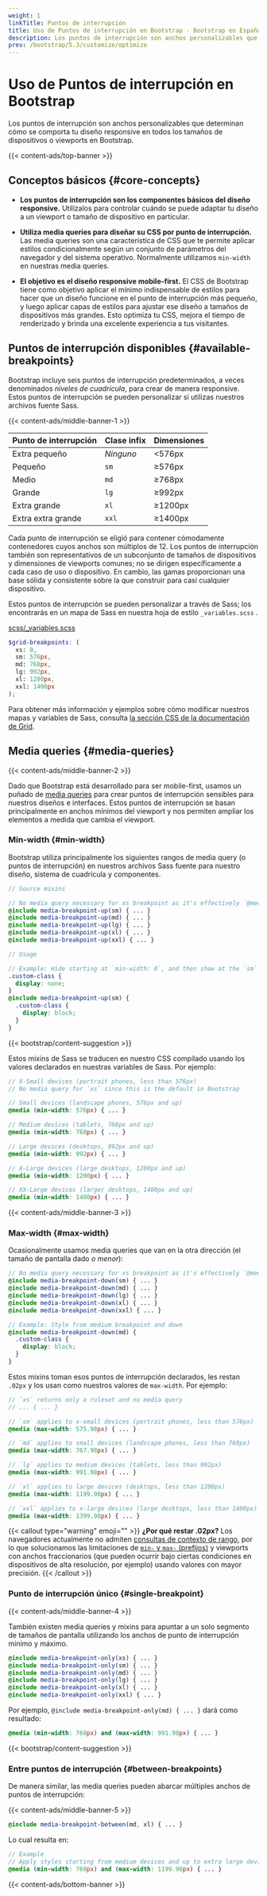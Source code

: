 ```yaml
---
weight: 1
linkTitle: Puntos de interrupción
title: Uso de Puntos de interrupción en Bootstrap · Bootstrap en Español v5.3
description: Los puntos de interrupción son anchos personalizables que determinan cómo se comporta tu diseño responsive en todos los tamaños de dispositivos o viewports en Bootstrap.
prev: /bootstrap/5.3/customize/optimize
---
```


# Uso de Puntos de interrupción en Bootstrap

Los puntos de interrupción son anchos personalizables que determinan cómo se comporta tu diseño responsive en todos los tamaños de dispositivos o viewports en Bootstrap.

{{< content-ads/top-banner >}}

Conceptos básicos {#core-concepts}
-----------------------------------

* **Los puntos de interrupción son los componentes básicos del diseño responsive.** Utilízalos para controlar cuándo se puede adaptar tu diseño a un viewport o tamaño de dispositivo en particular.
    
* **Utiliza media queries para diseñar su CSS por punto de interrupción.** Las media queries son una característica de CSS que te permite aplicar estilos condicionalmente según un conjunto de parámetros del navegador y del sistema operativo. Normalmente utilizamos `min-width` en nuestras media queries.
    
* **El objetivo es el diseño responsive mobile-first.** El CSS de Bootstrap tiene como objetivo aplicar el mínimo indispensable de estilos para hacer que un diseño funcione en el punto de interrupción más pequeño, y luego aplicar capas de estilos para ajustar ese diseño a tamaños de dispositivos más grandes. Esto optimiza tu CSS, mejora el tiempo de renderizado y brinda una excelente experiencia a tus visitantes.
    

Puntos de interrupción disponibles {#available-breakpoints}
------------------------------------------------------------

Bootstrap incluye seis puntos de interrupción predeterminados, a veces denominados _niveles de cuadrícula_, para crear de manera responsive. Estos puntos de interrupción se pueden personalizar si utilizas nuestros archivos fuente Sass.

{{< content-ads/middle-banner-1 >}}

| Punto de interrupción | Clase infix | Dimensiones |
| --------------------- | ----------- | ----------- |
| Extra pequeño         | _Ninguno_   | \<576px     |
| Pequeño               | `sm`        | ≥576px      |
| Medio                 | `md`        | ≥768px      |
| Grande                | `lg`        | ≥992px      |
| Extra grande          | `xl`        | ≥1200px     |
| Extra extra grande    | `xxl`       | ≥1400px     |

Cada punto de interrupción se eligió para contener cómodamente contenedores cuyos anchos son múltiplos de 12. Los puntos de interrupción también son representativos de un subconjunto de tamaños de dispositivos y dimensiones de viewports comunes; no se dirigen específicamente a cada caso de uso o dispositivo. En cambio, las gamas proporcionan una base sólida y consistente sobre la que construir para casi cualquier dispositivo.

Estos puntos de interrupción se pueden personalizar a través de Sass; los encontrarás en un mapa de Sass en nuestra hoja de estilo `_variables.scss` .

[scss/_variables.scss](https://github.com/twbs/bootstrap/blob/v5.3.2/scss/_variables.scss)

```scss {filename="scss/_variables.scss"}
$grid-breakpoints: (
  xs: 0,
  sm: 576px,
  md: 768px,
  lg: 992px,
  xl: 1200px,
  xxl: 1400px
);
```

Para obtener más información y ejemplos sobre cómo modificar nuestros mapas y variables de Sass, consulta [la sección CSS de la documentación de Grid](/bootstrap/5.3/layout/grid/#css).

Media queries {#media-queries}
-------------------------------

{{< content-ads/middle-banner-2 >}}

Dado que Bootstrap está desarrollado para ser mobile-first, usamos un puñado de [media queries](https://developer.mozilla.org/en-US/docs/Web/CSS/Media_Queries/Using_media_queries) para crear puntos de interrupción sensibles para nuestros diseños e interfaces. Estos puntos de interrupción se basan principalmente en anchos mínimos del viewport y nos permiten ampliar los elementos a medida que cambia el viewport.

### Min-width {#min-width}

Bootstrap utiliza principalmente los siguientes rangos de media query (o puntos de interrupción) en nuestros archivos Sass fuente para nuestro diseño, sistema de cuadrícula y componentes.

```scss {filename="SCSS"}
// Source mixins

// No media query necessary for xs breakpoint as it's effectively `@media (min-width: 0) { ... }`
@include media-breakpoint-up(sm) { ... }
@include media-breakpoint-up(md) { ... }
@include media-breakpoint-up(lg) { ... }
@include media-breakpoint-up(xl) { ... }
@include media-breakpoint-up(xxl) { ... }

// Usage

// Example: Hide starting at `min-width: 0`, and then show at the `sm` breakpoint
.custom-class {
  display: none;
}
@include media-breakpoint-up(sm) {
  .custom-class {
    display: block;
  }
}
```

{{< bootstrap/content-suggestion >}}

Estos mixins de Sass se traducen en nuestro CSS compilado usando los valores declarados en nuestras variables de Sass. Por ejemplo:

```scss {filename="SCSS"}
// X-Small devices (portrait phones, less than 576px)
// No media query for `xs` since this is the default in Bootstrap

// Small devices (landscape phones, 576px and up)
@media (min-width: 576px) { ... }

// Medium devices (tablets, 768px and up)
@media (min-width: 768px) { ... }

// Large devices (desktops, 992px and up)
@media (min-width: 992px) { ... }

// X-Large devices (large desktops, 1200px and up)
@media (min-width: 1200px) { ... }

// XX-Large devices (larger desktops, 1400px and up)
@media (min-width: 1400px) { ... }
```

{{< content-ads/middle-banner-3 >}}

### Max-width {#max-width}

Ocasionalmente usamos media queries que van en la otra dirección (el tamaño de pantalla dado _o menor_):

```scss {filename="SCSS"}
// No media query necessary for xs breakpoint as it's effectively `@media (max-width: 0) { ... }`
@include media-breakpoint-down(sm) { ... }
@include media-breakpoint-down(md) { ... }
@include media-breakpoint-down(lg) { ... }
@include media-breakpoint-down(xl) { ... }
@include media-breakpoint-down(xxl) { ... }

// Example: Style from medium breakpoint and down
@include media-breakpoint-down(md) {
  .custom-class {
    display: block;
  }
}
```

Estos mixins toman esos puntos de interrupción declarados, les restan `.02px` y los usan como nuestros valores de `max-width`. Por ejemplo:

```scss {filename="SCSS"}
// `xs` returns only a ruleset and no media query
// ... { ... }

// `sm` applies to x-small devices (portrait phones, less than 576px)
@media (max-width: 575.98px) { ... }

// `md` applies to small devices (landscape phones, less than 768px)
@media (max-width: 767.98px) { ... }

// `lg` applies to medium devices (tablets, less than 992px)
@media (max-width: 991.98px) { ... }

// `xl` applies to large devices (desktops, less than 1200px)
@media (max-width: 1199.98px) { ... }

// `xxl` applies to x-large devices (large desktops, less than 1400px)
@media (max-width: 1399.98px) { ... }
```

{{< callout type="warning" emoji="" >}}
**¿Por qué restar .02px?** Los navegadores actualmente no admiten [consultas de contexto de rango](https://www.w3.org/TR/mediaqueries-4/#range-context), por lo que solucionamos las limitaciones de [`min-` y `max-` (prefijos)](https://www.w3.org/TR/mediaqueries-4/#mq-min-max) y viewports con anchos fraccionarios (que pueden ocurrir bajo ciertas condiciones en dispositivos de alta resolución, por ejemplo) usando valores con mayor precisión.
{{< /callout >}}

### Punto de interrupción único {#single-breakpoint}

{{< content-ads/middle-banner-4 >}}

También existen media queries y mixins para apuntar a un solo segmento de tamaños de pantalla utilizando los anchos de punto de interrupción mínimo y máximo.

```scss {filename="SCSS"}
@include media-breakpoint-only(xs) { ... }
@include media-breakpoint-only(sm) { ... }
@include media-breakpoint-only(md) { ... }
@include media-breakpoint-only(lg) { ... }
@include media-breakpoint-only(xl) { ... }
@include media-breakpoint-only(xxl) { ... }
```

Por ejemplo, `@include media-breakpoint-only(md) { ... }` dará como resultado:

```scss {filename="SCSS"}
@media (min-width: 768px) and (max-width: 991.98px) { ... }
```

{{< bootstrap/content-suggestion >}}

### Entre puntos de interrupción {#between-breakpoints}

De manera similar, las media queries pueden abarcar múltiples anchos de puntos de interrupción:

{{< content-ads/middle-banner-5 >}}

```scss {filename="SCSS"}
@include media-breakpoint-between(md, xl) { ... }
```

Lo cual resulta en:

```scss {filename="SCSS"}
// Example
// Apply styles starting from medium devices and up to extra large devices
@media (min-width: 768px) and (max-width: 1199.98px) { ... }
```

{{< content-ads/bottom-banner >}}
